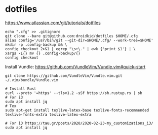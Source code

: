 # dotfiles


https://www.atlassian.com/git/tutorials/dotfiles

```
echo ".cfg" >> .gitignore
git clone --bare git@github.com:droidkid/dotfiles $HOME/.cfg
alias config='/usr/bin/git --git-dir=$HOME/.cfg/ --work-tree=$HOME'
mkdir -p .config-backup && \
config checkout 2>&1 | egrep "\s+\." | awk {'print $1'} | \
xargs -I{} mv {} .config-backup/{}
config checkout
```

Install Vundle:  https://github.com/VundleVim/Vundle.vim#quick-start

```
git clone https://github.com/VundleVim/Vundle.vim.git ~/.vim/bundle/Vundle.vim
```

```
# Install Rust
curl --proto '=https' --tlsv1.2 -sSf https://sh.rustup.rs | sh
# For i3
sudo apt install jq
# Tex
sudo apt-get install texlive-latex-base texlive-fonts-recommended texlive-fonts-extra texlive-latex-extra

# For i3 https://tau.gr/posts/2020/2020-02-23-my_customizations_i3/
sudo apt install jq
```
